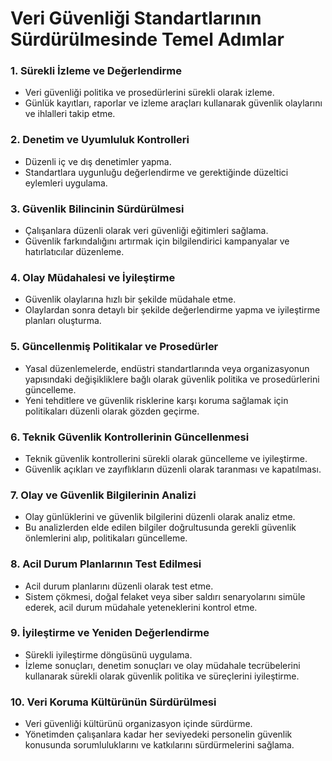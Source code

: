 # Veri Güvenliği Standartlarının Sürdürülmesinde Temel Adımlar

### 1. Sürekli İzleme ve Değerlendirme

- Veri güvenliği politika ve prosedürlerini sürekli olarak izleme.
- Günlük kayıtları, raporlar ve izleme araçları kullanarak güvenlik olaylarını ve ihlalleri takip etme.

### 2. Denetim ve Uyumluluk Kontrolleri

- Düzenli iç ve dış denetimler yapma.
- Standartlara uygunluğu değerlendirme ve gerektiğinde düzeltici eylemleri uygulama.

### 3. Güvenlik Bilincinin Sürdürülmesi

- Çalışanlara düzenli olarak veri güvenliği eğitimleri sağlama.
- Güvenlik farkındalığını artırmak için bilgilendirici kampanyalar ve hatırlatıcılar düzenleme.

### 4. Olay Müdahalesi ve İyileştirme

- Güvenlik olaylarına hızlı bir şekilde müdahale etme.
- Olaylardan sonra detaylı bir şekilde değerlendirme yapma ve iyileştirme planları oluşturma.

### 5. Güncellenmiş Politikalar ve Prosedürler

- Yasal düzenlemelerde, endüstri standartlarında veya organizasyonun yapısındaki değişikliklere bağlı olarak güvenlik politika ve prosedürlerini güncelleme.
- Yeni tehditlere ve güvenlik risklerine karşı koruma sağlamak için politikaları düzenli olarak gözden geçirme.

### 6. Teknik Güvenlik Kontrollerinin Güncellenmesi

- Teknik güvenlik kontrollerini sürekli olarak güncelleme ve iyileştirme.
- Güvenlik açıkları ve zayıflıkların düzenli olarak taranması ve kapatılması.

### 7. Olay ve Güvenlik Bilgilerinin Analizi

- Olay günlüklerini ve güvenlik bilgilerini düzenli olarak analiz etme.
- Bu analizlerden elde edilen bilgiler doğrultusunda gerekli güvenlik önlemlerini alıp, politikaları güncelleme.

### 8. Acil Durum Planlarının Test Edilmesi

- Acil durum planlarını düzenli olarak test etme.
- Sistem çökmesi, doğal felaket veya siber saldırı senaryolarını simüle ederek, acil durum müdahale yeteneklerini kontrol etme.

### 9. İyileştirme ve Yeniden Değerlendirme

- Sürekli iyileştirme döngüsünü uygulama.
- İzleme sonuçları, denetim sonuçları ve olay müdahale tecrübelerini kullanarak sürekli olarak güvenlik politika ve süreçlerini iyileştirme.

### 10. Veri Koruma Kültürünün Sürdürülmesi

- Veri güvenliği kültürünü organizasyon içinde sürdürme.
- Yönetimden çalışanlara kadar her seviyedeki personelin güvenlik konusunda sorumluluklarını ve katkılarını sürdürmelerini sağlama.
